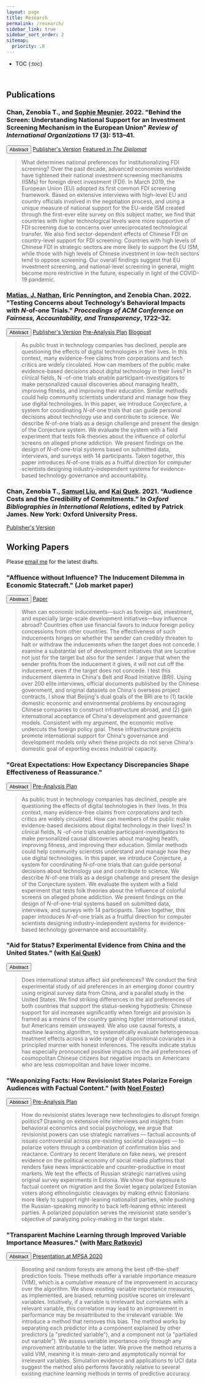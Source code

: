 ```yaml
---
layout: page
title: Research
permalink: /research/
sidebar_link: true
sidebar_sort_order: 2
sitemap:
  priority: .8
---
```


* TOC
{:toc}
<p>&nbsp;</p>

## Publications

### **Chan, Zenobia T.**, and <a href="https://scholar.princeton.edu/smeunier/home" target="_blank">Sophie Meunier</a>. 2022. "Behind the Screen: Understanding National Support for an Investment Screening Mechanism in the European Union" _Review of International Organizations_ 17 (3): 513–41.

<button type="button" class="btn btn-info" data-toggle="collapse" data-target="behindTheScreen">Abstract</button>
<a href="https://doi.org/10.1007/s11558-021-09436-y" target="_blank" class="btn btn-info">Publisher's Version</a>
<a href="https://thediplomat.com/2021/04/think-the-eu-isnt-acting-on-china-look-closer/" target="_blank" class="btn btn-info">Featured in <i>The Diplomat</i></a>
</div><div id="behindTheScreen" class="collapse">
    <blockquote>What determines national preferences for institutionalizing FDI screening? Over the past decade, advanced economies worldwide have tightened their national investment screening mechanisms (ISMs) for foreign direct investment (FDI). In March 2019, the European Union (EU) adopted its first common FDI screening framework. Based on extensive interviews with high-level EU and country officials involved in the negotiation process, and using a unique measure of national support for the EU-wide ISM created through the first-ever elite survey on this subject matter, we find that countries with higher technological levels were more supportive of FDI screening due to concerns over unreciprocated technological transfer. We also find sector-dependent effects of Chinese FDI on country-level support for FDI screening: Countries with high levels of Chinese FDI in strategic sectors are more likely to support the EU ISM, while those with high levels of Chinese investment in low-tech sectors tend to oppose screening. Our overall findings suggest that EU investment screening, and national-level screening in general, might become more restrictive in the future, especially in light of the COVID-19 pandemic.</blockquote>
</div>

### <a href="https://natematias.com/" target="_blank">Matias, J. Nathan</a>, Eric Pennington, and **Zenobia Chan**. 2022. "Testing Concerns about Technology’s Behavioral Impacts with <i>N</i>-of-one Trials." _Proccedings of ACM Conference on Fairness, Accountability, and Transparency_, 1722–32. 

<button type="button" class="btn btn-info" data-toggle="collapse" data-target="nOfOne">Abstract</button>
<a href="https://doi.org/10.1145/3531146.3533227" target="_blank" class="btn btn-info">Publisher's Version</a>
<a href="https://osf.io/tn6x4/" target="_blank" class="btn btn-info">Pre-Analysis Plan</a>
<a href="https://citizensandtech.org/conjecture/" target="_blank" class="btn btn-info">Blogpost</a>
</div><div id="nOfOne" class="collapse">
    <blockquote>As public trust in technology companies has declined, people are questioning the effects of digital technologies in their lives. In this context, many evidence-free claims from corporations and tech critics are widely circulated. How can members of the public make evidence-based decisions about digital technology in their lives? In clinical fields, N -of-one trials enable participant-investigators to make personalized causal discoveries about managing health, improving fitness, and improving their education. Similar methods could help community scientists understand and manage how they use digital technologies. In this paper, we introduce Conjecture, a system for coordinating <i>N</i>-of-one trials that can guide personal decisions about technology use and contribute to science. We describe <i>N</i>-of-one trials as a design challenge and present the design of the Conjecture system. We evaluate the system with a field experiment that tests folk theories about the influence of colorful screens on alleged phone addiction. We present findings on the design of <i>N</i>-of-one-trial systems based on submitted data, interviews, and surveys with 14 participants. Taken together, this paper introduces <i>N</i>-of-one trials as a fruitful direction for computer scientists designing industry-independent systems for evidence-based technology governance and accountability.</blockquote>
</div>



### **Chan, Zenobia T.**, <a href="https://government.cornell.edu/samuel-liu" target="_blank">Samuel Liu</a>, and <a href="https://ppaweb.hku.hk/f/quek" target="_blank">Kai Quek</a>. 2021. “Audience Costs and the Credibility of Commitments.” In _Oxford Bibliographies in International Relations_, edited by Patrick James. New York: Oxford University Press.

<a href="https://doi.org/10.1093/OBO/9780199743292-0305" target="_blank" class="btn btn-info">Publisher's Version</a>



## Working Papers

Please <a href="mailto:zeno@princeton.edu" target="_blank">email me</a> for the latest drafts.

### "Affluence without Influence? The Inducement Dilemma in Economic Statecraft." (Job market paper)

<button type="button" class="btn btn-info" data-toggle="collapse" data-target="affluenceWithoutInfluence">Abstract</button>
<a href="https://j.mp/zChan" target="_blank" class="btn btn-info">Paper</a>
</div><div id="affluenceWithoutInfluence" class="collapse">
    <blockquote>When can economic inducements––such as foreign aid, investment, and especially large-scale development initiatives––buy influence abroad? Countries often use financial favors to induce foreign policy concessions from other countries. The effectiveness of such inducements hinges on whether the sender can credibly threaten to halt or withdraw the inducements when the target does not concede. I examine a substantial set of development initiatives that are lucrative not just for the target but also for the sender. I argue that when the sender profits from the inducement it gives, it will not cut off the inducement, even if the target does not concede. I test this inducement dilemma in China's Belt and Road Initiative (BRI). Using over 200 elite interviews, official documents published by the Chinese government, and original datasets on China's overseas project contracts, I show that Beijing's dual goals of the BRI are to (1) tackle domestic economic and environmental problems by encouraging Chinese companies to construct infrastructure abroad, and (2) gain international acceptance of China's development and governance models. Consistent with my argument, the economic motive undercuts the foreign policy goal. These infrastructure projects promote international support for China's governance and development models only when these projects do not serve China's domestic goal of exporting excess industrial capacity.</blockquote>
</div>


### "Great Expectations: How Expectancy Discrepancies Shape Effectiveness of Reassurance."

<button type="button" class="btn btn-info" data-toggle="collapse" data-target="greatExpectations">Abstract</button>
<a href="https://osf.io/45ye8/" target="_blank" class="btn btn-info">Pre-Analysis Plan</a>
</div><div id="greatExpectations" class="collapse">
    <blockquote>As public trust in technology companies has declined, people are questioning the effects of digital technologies in their lives. In this context, many evidence-free claims from corporations and tech critics are widely circulated. How can members of the public make evidence-based decisions about digital technology in their lives? In clinical fields, N -of-one trials enable participant-investigators to make personalized causal discoveries about managing health, improving fitness, and improving their education. Similar methods could help community scientists understand and manage how they use digital technologies. In this paper, we introduce Conjecture, a system for coordinating <i>N</i>-of-one trials that can guide personal decisions about technology use and contribute to science. We describe <i>N</i>-of-one trials as a design challenge and present the design of the Conjecture system. We evaluate the system with a field experiment that tests folk theories about the influence of colorful screens on alleged phone addiction. We present findings on the design of <i>N</i>-of-one-trial systems based on submitted data, interviews, and surveys with 14 participants. Taken together, this paper introduces <i>N</i>-of-one trials as a fruitful direction for computer scientists designing industry-independent systems for evidence-based technology governance and accountability.</blockquote>
</div>


### "Aid for Status? Experimental Evidence from China and the United States." (with <a href="https://ppaweb.hku.hk/f/quek" target="_blank">Kai Quek</a>)

<button type="button" class="btn btn-info" data-toggle="collapse" data-target="aidForStatus">Abstract</button>
</div><div id="aidForStatus" class="collapse">
    <blockquote>Does international status affect aid preferences? We conduct the first experimental study of aid preferences in an emerging donor country using original survey data from China, and a parallel study in the United States. We find striking differences in the aid preferences of both countries that support the status-seeking hypothesis: Chinese support for aid increases significantly when foreign aid provision is framed as a means of the country gaining higher international status, but Americans remain unswayed. We also use causal forests, a machine learning algorithm, to systematically evaluate heterogeneous treatment effects across a wide range of dispositional covariates in a principled manner with honest inferences. The results indicate status has especially pronounced positive impacts on the aid preferences of cosmopolitan Chinese citizens but negative impacts on Americans who are less cosmopolitan and have lower income.</blockquote>
</div>



### "Weaponizing Facts: How Revisionist States Polarize Foreign Audiences with Factual Content." (with <a href="https://www.noelfoster.com/" target="_blank">Noel Foster</a>)

<button type="button" class="btn btn-info" data-toggle="collapse" data-target="weaponizingFacts">Abstract</button>
<a href="https://osf.io/b56md/" target="_blank" class="btn btn-info">Pre-Analysis Plan</a>
</div><div id="weaponizingFacts" class="collapse">
    <blockquote>How do revisionist states leverage new technologies to disrupt foreign politics? Drawing on extensive elite interviews and insights from behavioral economics and social psychology, we argue that revisionist powers can use strategic narratives — factual accounts of issues controversial across pre-existing societal cleavages — to polarize voters through a combination of confirmation bias and reactance. Contrary to recent literature on fake news, we present evidence on the political economy of social media platforms that renders fake news impracticable and counter-productive in most markets. We test the effects of Russian strategic narratives using original survey experiments in Estonia. We show that exposure to factual content on migration and the Soviet legacy polarized Estonian voters along ethnolinguistic cleavages by making ethnic Estonians more likely to support right-leaning nationalist parties, while pushing the Russian-speaking minority to back left-leaning ethnic interest parties. A polarized population serves the revisionist state sender’s objective of paralyzing policy-making in the target state.</blockquote>
</div>



### "Transparent Machine Learning through Improved Variable Importance Measures." (with <a href="https://scholar.princeton.edu/ratkovic/home" target="_blank">Marc Ratkovic</a>)

<button type="button" class="btn btn-info" data-toggle="collapse" data-target="vim">Abstract</button>
<a href="https://youtu.be/44u5qYwUL-U" target="_blank" class="btn btn-info">Presentation at MPSA 2020</a>
</div><div id="vim" class="collapse">
    <blockquote>Boosting and random forests are among the best off-the-shelf prediction tools. These methods offer a variable importance measure (VIM), which is a cumulative measure of the improvement in accuracy over the algorithm.  We show existing variable importance measures, as implemented, are biased, returning positive scores on irrelevant variables.  Intuitively, if a variable is irrelevant but correlates with a relevant variable, this correlation may lead to an improvement in performance may be misattributed to the irrelevant variable.   We introduce a method that removes this bias.  The method works by separating each predictor into a component explained by other predictors (a "predicted variable"), and a component not (a "partialed out variable").  We assess variable importance only through any improvement attributable to the latter.  We prove the method returns a valid VIM, meaning it is mean-zero  and asymptotically normal for irrelevant variables.  Simulation evidence and applications to UCI data suggest the method also performs favorably relative to several existing machine learning methods in terms of predictive accuracy.</blockquote>
</div>

